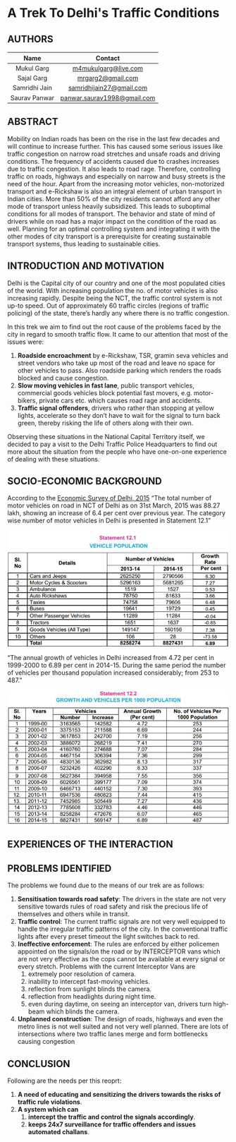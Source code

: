 # A  Trek To Delhi's Traffic Conditions
## AUTHORS

| Name          | Contact                   |
| :-----------: | :-----------------------: |
|Mukul Garg     |m4mukulgarg@live.com       |
|Sajal Garg     |mrgarg2@gmail.com          |
|Samridhi Jain  |samridhijain27@gmail.com   |
|Saurav Panwar  |panwar.saurav1998@gmail.com|


## ABSTRACT
Mobility on Indian roads has been on the rise in the last few decades and will continue to increase further. This has caused some serious issues like traffic congestion on narrow road stretches and unsafe roads and driving conditions. The frequency of accidents caused due to crashes increases due to traffic congestion. It also leads to road rage. Therefore, controlling traffic on roads, highways and especially on narrow and busy streets is the need of the hour. Apart from the increasing motor vehicles, non-motorized transport and e-Rickshaw is also an integral element of urban transport in Indian cities. More than 50% of the city residents cannot afford any other mode of transport unless heavily subsidized. This leads to suboptimal conditions for all modes of transport. The behavior and state of mind of drivers while on road has a major impact on the condition of the road as well. Planning for an optimal controlling system and integrating it with the other modes of city transport is a prerequisite for creating sustainable transport systems, thus leading to sustainable cities.

## INTRODUCTION AND MOTIVATION
Delhi is the Capital city of our country and one of the most populated cities of the world. With increasing population the no. of motor vehicles is also increasing rapidly. Despite being the NCT, the traffic control system is not up-to speed. Out of approximately 60 traffic circles (regions of traffic policing) of the state, there’s hardly any where there is no traffic congestion.

In this trek we aim to find out the root cause of the problems faced by the city in regard to smooth traffic flow. It came to our attention that most of the issues were:
1.	**Roadside encroachment** by e-Rickshaw, TSR, gramin seva vehicles and street vendors who take up most of the road and leave no space for other vehicles to pass. Also roadside parking which renders the roads blocked and cause congestion.
2.	**Slow moving vehicles in fast lane**, public transport vehicles, commercial goods vehicles block potential fast movers, e.g. motor-bikers, private cars etc. which causes road rage and accidents.
3.	**Traffic signal offenders**, drivers who rather than stopping at yellow lights, accelerate so they don’t have to wait for the signal to turn back green, thereby risking the life of others along with their own.

Observing these situations in the National Capital Territory itself, we decided to pay a visit to the Delhi Traffic Police Headquarters to find out more about the situation from the people who have one-on-one experience of dealing with these situations.

## SOCIO-ECONOMIC BACKGROUND
According to the [Economic Survey of Delhi, 2015](http://delhi.gov.in/wps/wcm/connect/DoIT_Planning/planning/economic+survey+of+dehli/economic+survey+of+delhi+2014+-+2015) “The total number of motor vehicles on road in NCT of Delhi as on 31st March, 2015 was 88.27 lakh, showing an increase of 6.4 per cent over previous year. The category wise number of motor vehicles in Delhi is presented in Statement 12.1”

![Table: Vehicle Population](/static/vehicle-pop.JPG)

“The annual growth of vehicles in Delhi increased from 4.72 per cent in 1999-2000 to 6.89 per cent in 2014-15. During the same period the number of vehicles per thousand population increased considerably; from 253 to 487.”

![Table: Vehicle Growth](/static/vehicle-growth.JPG)



## EXPERIENCES OF THE INTERACTION



## PROBLEMS IDENTIFIED
The problems we found due to the means of our trek are as follows:
1.	**Sensitisation towards road safety**: The drivers in the state are not very sensitive towards rules of road safety and risk the precious life of themselves and others while in transit.
2.	**Traffic control**: The current traffic signals are not very well equipped to handle the irregular traffic patterns of the city. In the conventional traffic lights after every preset timeout the light switches back to red. 
3.	**Ineffective enforcement**: The rules are enforced by either policemen appointed on the signals/on the road or by INTERCEPTOR vans which are not very effective as the cops cannot be available at every signal or every stretch. Problems with the current Interceptor Vans are
    1.	extremely poor resolution of camera.
    2.	inability to intercept fast-moving vehicles.
    3.	reflection from sunlight blinds the camera.
    4.	reflection from headlights during night time.
    5.	even during daytime, on seeing an interceptor van, drivers turn high-beam which blinds the camera.
4.	**Unplanned construction**: The design of roads, highways and even the metro lines is not well suited and not very well planned. There are lots of intersections where two traffic lanes merge and form bottlenecks causing congestion

## CONCLUSION
Following are the needs per this reoprt:
1. **A need of educating and sensitizing the drivers towards the risks of traffic rule violations**.
2. **A system which can**
    1. **intercept the traffic and control the signals accordingly**.
    2. **keeps 24x7 surveillance for traffic offenders and issues automated challans**.
